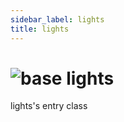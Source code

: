 ```yaml
---
sidebar_label: lights
title: lights
---
```


# <img src='/img/wiki/base.png' alt='base' data-tag='env-tag' /> lights
lights's entry class<br/>

